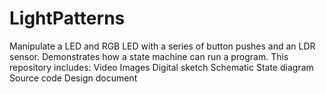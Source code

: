 # LightPatterns
  Manipulate a LED and RGB LED with a series of button pushes and an LDR sensor. Demonstrates how a state machine can run a program.
  This repository includes:
  Video
  Images
  Digital sketch
  Schematic
  State diagram
  Source code
  Design document
